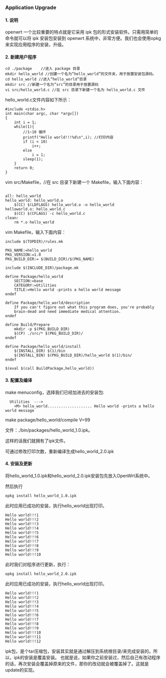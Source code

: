 ### Application Upgrade



#### 1. 说明

openwrt 一个比较重要的特点就是它采用 ipk 包的形式安装软件。只需用简单的命令就可以将 ipk 安装包安装到 openwrt 系统中，非常方便。我们也会使用opkg来实现应用程序的安装，升级。



#### 2. 新建用户程序

```
cd ./package    //进入 package 目录
mkdir hello_world //创建一个名为“hello_world”的文件夹，用于放置安装包源码。
cd hello_world //进入“hello_world”目录
mkdir src //新建一个名为“src”的目录用于放置源码
vi src/hello_world.c //在 src 目录下新建一个名为 hello_world.c 文件
```

hello_world.c文件内容如下所示：

```
#include <stdio.h>
int main(char argc, char *argv[])
{
    int i = 1;
    while(1){
        //1~10 循环
        printf("Hello world!!!%d\n",i); //打印内容
		if (i < 10)
			i++;
		else
			i = 1;		
		sleep(1);
	}
	return 0;
}
```

vim src/Makefile，//在 src 目录下新建一个 Makefile，输入下面内容：

```

all: hello_world
hello_world: hello_world.o
	$(CC) $(LDFLAGS) hello_world.o -o hello_world
helloworld.o: hello_world.c
	$(CC) $(CFLAGS) -c hello_world.c
clean:
	rm *.o hello_world
```

vim Makefile，输入下面内容：

```
include $(TOPDIR)/rules.mk
 
PKG_NAME:=hello_world
PKG_VERSION:=1.0
PKG_BUILD_DIR:= $(BUILD_DIR)/$(PKG_NAME)
 
include $(INCLUDE_DIR)/package.mk
 
define Package/hello_world
	SECTION:=base
	CATEGORY:=Utilities
	TITLE:=Hello world -prints a hello world message
endef
 
define Package/hello_world/description
	If you can't figure out what this program does, you're probably
	brain-dead and need immediate medical attention.
endef
 
define Build/Prepare
	mkdir -p $(PKG_BUILD_DIR)
	$(CP) ./src/* $(PKG_BUILD_DIR)/
endef
 
define Package/hello_world/install
	$(INSTALL_DIR) $(1)/bin
	$(INSTALL_BIN) $(PKG_BUILD_DIR)/hello_world $(1)/bin/
endef
 
$(eval $(call BuildPackage,hello_world))
```



#### 3. 配置及编译

make menuconfig，选择我们已经加进去的安装包:

```
  Utilities  --->  
	<M> hello_world.................... Hello world -prints a hello world message
```

make package/hello_world/compile V=99

文件：./bin/packages/hello_world_1.0.ipk。

这样的话我们就拥有了ipk文件。

可通过修改打印次数，重新编译生成hello_world_2.0.ipk

#### 4. 安装及更新

将hello_world_1.0.ipk和hello_world_2.0.ipk安装包先放入OpenWrt系统中。

然后执行

```
opkg install hello_world_1.0.ipk
```

此时应用已成功的安装，执行hello_world出现打印。

```
Hello world!!!1
Hello world!!!2
Hello world!!!3
Hello world!!!4
Hello world!!!5
Hello world!!!6
Hello world!!!7
Hello world!!!8
Hello world!!!9
Hello world!!!10
```

此时我们对程序进行更新，执行：

```
opkg install hello_world_2.0.ipk
```

此时应用已成功的安装，执行hello_world出现打印。

```
Hello world!!!1
Hello world!!!2
Hello world!!!3
Hello world!!!4
Hello world!!!5
Hello world!!!6
Hello world!!!7
Hello world!!!8
Hello world!!!9
Hello world!!!10
Hello world!!!11
Hello world!!!12
```

ipk包，是个tar压缩包，安装其实就是通过解压到系统根目录/来完成安装的。所以，ipk的安装是覆盖安装。
也就是说，如果你之前安装过，然后自己有改动程序的话，再次安装会覆盖掉原来的文件，那你的改动就会被覆盖掉了。这就是update的实现。